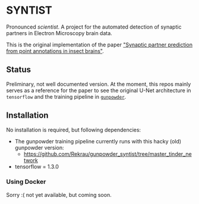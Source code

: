 # SYNTIST

Pronounced *scientist*. A project for the automated detection of synaptic partners in Electron Microscopy brain data.

This is the original implementation of the paper ["Synaptic partner prediction from point annotations in insect brains"](https://arxiv.org/pdf/1806.08205.pdf).

## Status
Preliminary, not well documented version.  At the moment, this repos mainly serves as a reference for the paper to see the original U-Net architecture in `tensorflow` and the training pipeline in [`gunpowder`](https://github.com/funkey/gunpowder/tree/release-v1.0/gunpowder).


## Installation

No installation is required, but following dependencies:
- The gunpowder training pipeline currently runs with this hacky (old) gunpowder version:
  - https://github.com/Rekrau/gunpowder_syntist/tree/master_tinder_network
- tensorflow = 1.3.0

### Using Docker
Sorry :( not yet available, but coming soon.
